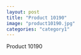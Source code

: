 ```yaml
---
layout: post
title: "Product 10190"
image: "product10190.jpg"
categories: "category1"
---
```

Product 10190

